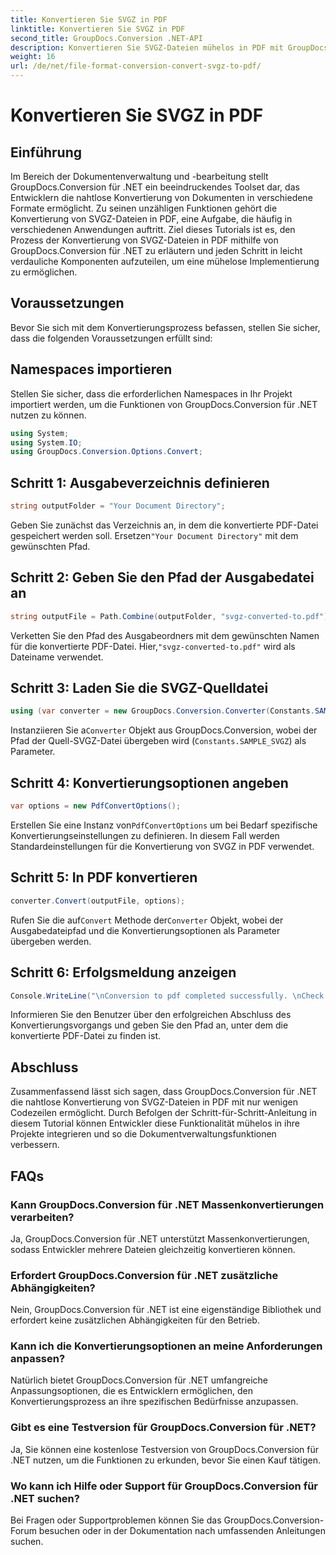 ```yaml
---
title: Konvertieren Sie SVGZ in PDF
linktitle: Konvertieren Sie SVGZ in PDF
second_title: GroupDocs.Conversion .NET-API
description: Konvertieren Sie SVGZ-Dateien mühelos in PDF mit GroupDocs.Conversion für .NET. Entdecken Sie die Schritt-für-Schritt-Anleitung und nutzen Sie nahtlose Funktionen zur Dokumentenverwaltung.
weight: 16
url: /de/net/file-format-conversion-convert-svgz-to-pdf/
---
```


# Konvertieren Sie SVGZ in PDF

## Einführung
Im Bereich der Dokumentenverwaltung und -bearbeitung stellt GroupDocs.Conversion für .NET ein beeindruckendes Toolset dar, das Entwicklern die nahtlose Konvertierung von Dokumenten in verschiedene Formate ermöglicht. Zu seinen unzähligen Funktionen gehört die Konvertierung von SVGZ-Dateien in PDF, eine Aufgabe, die häufig in verschiedenen Anwendungen auftritt. Ziel dieses Tutorials ist es, den Prozess der Konvertierung von SVGZ-Dateien in PDF mithilfe von GroupDocs.Conversion für .NET zu erläutern und jeden Schritt in leicht verdauliche Komponenten aufzuteilen, um eine mühelose Implementierung zu ermöglichen.
## Voraussetzungen
Bevor Sie sich mit dem Konvertierungsprozess befassen, stellen Sie sicher, dass die folgenden Voraussetzungen erfüllt sind:

## Namespaces importieren
Stellen Sie sicher, dass die erforderlichen Namespaces in Ihr Projekt importiert werden, um die Funktionen von GroupDocs.Conversion für .NET nutzen zu können.
```csharp
using System;
using System.IO;
using GroupDocs.Conversion.Options.Convert;
```

## Schritt 1: Ausgabeverzeichnis definieren
```csharp
string outputFolder = "Your Document Directory";
```
 Geben Sie zunächst das Verzeichnis an, in dem die konvertierte PDF-Datei gespeichert werden soll. Ersetzen`"Your Document Directory"` mit dem gewünschten Pfad.
## Schritt 2: Geben Sie den Pfad der Ausgabedatei an
```csharp
string outputFile = Path.Combine(outputFolder, "svgz-converted-to.pdf");
```
 Verketten Sie den Pfad des Ausgabeordners mit dem gewünschten Namen für die konvertierte PDF-Datei. Hier,`"svgz-converted-to.pdf"` wird als Dateiname verwendet.
## Schritt 3: Laden Sie die SVGZ-Quelldatei
```csharp
using (var converter = new GroupDocs.Conversion.Converter(Constants.SAMPLE_SVGZ))
```
 Instanziieren Sie a`Converter` Objekt aus GroupDocs.Conversion, wobei der Pfad der Quell-SVGZ-Datei übergeben wird (`Constants.SAMPLE_SVGZ`) als Parameter.
## Schritt 4: Konvertierungsoptionen angeben
```csharp
var options = new PdfConvertOptions();
```
 Erstellen Sie eine Instanz von`PdfConvertOptions` um bei Bedarf spezifische Konvertierungseinstellungen zu definieren. In diesem Fall werden Standardeinstellungen für die Konvertierung von SVGZ in PDF verwendet.
## Schritt 5: In PDF konvertieren
```csharp
converter.Convert(outputFile, options);
```
 Rufen Sie die auf`Convert` Methode der`Converter` Objekt, wobei der Ausgabedateipfad und die Konvertierungsoptionen als Parameter übergeben werden.
## Schritt 6: Erfolgsmeldung anzeigen
```csharp
Console.WriteLine("\nConversion to pdf completed successfully. \nCheck output in {0}", outputFolder);
```
Informieren Sie den Benutzer über den erfolgreichen Abschluss des Konvertierungsvorgangs und geben Sie den Pfad an, unter dem die konvertierte PDF-Datei zu finden ist.

## Abschluss
Zusammenfassend lässt sich sagen, dass GroupDocs.Conversion für .NET die nahtlose Konvertierung von SVGZ-Dateien in PDF mit nur wenigen Codezeilen ermöglicht. Durch Befolgen der Schritt-für-Schritt-Anleitung in diesem Tutorial können Entwickler diese Funktionalität mühelos in ihre Projekte integrieren und so die Dokumentverwaltungsfunktionen verbessern.
## FAQs
### Kann GroupDocs.Conversion für .NET Massenkonvertierungen verarbeiten?
Ja, GroupDocs.Conversion für .NET unterstützt Massenkonvertierungen, sodass Entwickler mehrere Dateien gleichzeitig konvertieren können.
### Erfordert GroupDocs.Conversion für .NET zusätzliche Abhängigkeiten?
Nein, GroupDocs.Conversion für .NET ist eine eigenständige Bibliothek und erfordert keine zusätzlichen Abhängigkeiten für den Betrieb.
### Kann ich die Konvertierungsoptionen an meine Anforderungen anpassen?
Natürlich bietet GroupDocs.Conversion für .NET umfangreiche Anpassungsoptionen, die es Entwicklern ermöglichen, den Konvertierungsprozess an ihre spezifischen Bedürfnisse anzupassen.
### Gibt es eine Testversion für GroupDocs.Conversion für .NET?
Ja, Sie können eine kostenlose Testversion von GroupDocs.Conversion für .NET nutzen, um die Funktionen zu erkunden, bevor Sie einen Kauf tätigen.
### Wo kann ich Hilfe oder Support für GroupDocs.Conversion für .NET suchen?
Bei Fragen oder Supportproblemen können Sie das GroupDocs.Conversion-Forum besuchen oder in der Dokumentation nach umfassenden Anleitungen suchen.